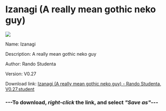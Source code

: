 # Izanagi (A really mean gothic neko guy)

<img src = "https://raw.githubusercontent.com/Arbiter1223/Koukou-Gurashi-Custom-Students/master/Students/Files/Izanagi%20(A%20really%20mean%20gothic%20neko%20guy).png">

Name: Izanagi

Description: A really mean gothic neko guy

Author: Rando Studenta

Version: V0.27

Download link: <a href="https://raw.githubusercontent.com/Arbiter1223/Koukou-Gurashi-Custom-Students/master/Students/Files/Izanagi%20(A%20really%20mean%20gothic%20neko%20guy)%20-%20Rando%20Studenta%2C%20V0.27.student">Izanagi (A really mean gothic neko guy) - Rando Studenta, V0.27.student</a>

### ---**To download, _right-click_ the link, and select _"Save as"_**---

